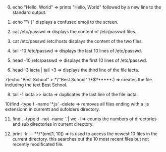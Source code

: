 0) echo "Hello, World" => prints "Hello, World" followed by a new line to the standard output.

1) echo "\"(  )"  displays a confused emoji to the screen.

2) cat /etc/passwd => displays the content of /etc/passwd files.

3) cat /etc/passwd /etc/hosts displays the content of the two files.

4) tail -10 /etc/passwd => displays the last 10 lines of /etc/passwd.

5) head -10 /etc/passwd => displays the first 10 lines of /etc/passwd.

6) head -3 iacta | tail +3 => displays the third line of the file iacta.

7)echo "Best School" > \*\\'"Best School"\'\\*$\?\*\*\*\*\*:) => creates the file including the text Best School.

8) tail -1 iacta >> iacta => duplicates the last line of the file iacta.

10)find -type f -name '*.js' -delete => removes all files ending with a .js extensionn in currentt and sufolders directory.

11) find . -type d -not -name '.'| wc -l => counts the numbers of directories and sub directories in current directory.

12) print -lr -- **/*(om[1, 10]) => is used to access the newest 10 files in the current directory. this searches out the 10 most recent files but not recently modificated file.